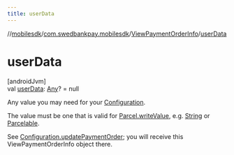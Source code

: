 ```yaml
---
title: userData
---
```

//[mobilesdk](../../../index.html)/[com.swedbankpay.mobilesdk](../index.html)/[ViewPaymentOrderInfo](index.html)/[userData](user-data.html)



# userData



[androidJvm]\
val [userData](user-data.html): [Any](https://kotlinlang.org/api/latest/jvm/stdlib/kotlin/-any/index.html)? = null



Any value you may need for your [Configuration](../-configuration/index.html).



The value must be one that is valid for [Parcel.writeValue](https://developer.android.com/reference/kotlin/android/os/Parcel.html#writevalue), e.g. [String](https://kotlinlang.org/api/latest/jvm/stdlib/kotlin/-string/index.html) or [Parcelable](https://developer.android.com/reference/kotlin/android/os/Parcelable.html).



See [Configuration.updatePaymentOrder](../-configuration/update-payment-order.html); you will receive this ViewPaymentOrderInfo object there.




